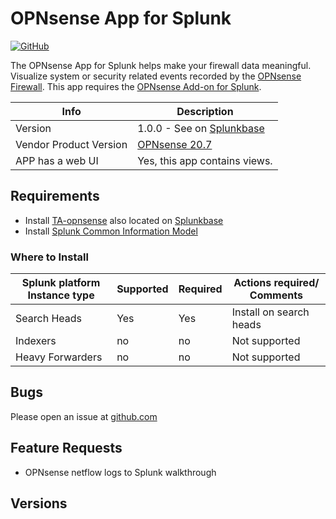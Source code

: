 # OPNsense App for Splunk

[![GitHub](https://img.shields.io/github/license/ZachChristensen28/Opnsense_App_for_Splunk)]()

The OPNsense App for Splunk helps make your firewall data meaningful. Visualize system or security related events recorded by the [OPNsense Firewall](https://opnsense.org/). This app requires the [OPNsense Add-on for Splunk](https://splunkbase.splunk.com/app/4538/).

 Info | Description
------|----------
Version | 1.0.0 - See on [Splunkbase]()
Vendor Product Version | [OPNsense 20.7](https://opnsense.org/)
APP has a web UI | Yes, this app contains views.

## Requirements

- Install [TA-opnsense](https://github.com/ZachChristensen28/TA-opnsense) also located on [Splunkbase](https://splunkbase.splunk.com/app/4538/)
- Install [Splunk Common Information Model](https://splunkbase.splunk.com/app/1621/)

### Where to Install

Splunk platform Instance type | Supported | Required | Actions required/ Comments
----------------------------- | --------- | -------- | --------------------------
Search Heads | Yes | Yes | Install on search heads
Indexers | no | no | Not supported
Heavy Forwarders | no | no | Not supported

## Bugs

Please open an issue at [github.com](https://github.com/ZachChristensen28/Opnsense_App_for_Splunk)

## Feature Requests

- OPNsense netflow logs to Splunk walkthrough

## Versions

